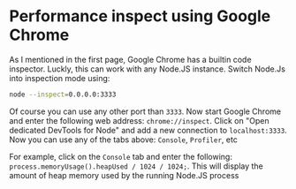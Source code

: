 # Performance inspect using Google Chrome

As I mentioned in the first page, Google Chrome has a builtin code inspector. Luckly, this can work with any Node.JS instance. Switch Node.Js into inspection mode using: 

```bash
node --inspect=0.0.0.0:3333
```

Of course you can use any other port than `3333`. Now start Google Chrome and enter the following web address: `chrome://inspect`. Click on "Open dedicated DevTools for Node" and add a new connection to `localhost:3333`. Now you can use any of the tabs above: `Console`, `Profiler`, etc

For example, click on the `Console` tab and enter the following: `process.memoryUsage().heapUsed / 1024 / 1024;`. This will display the amount of heap memory used by the running Node.JS process